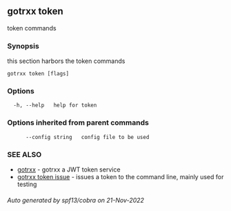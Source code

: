 ## gotrxx token

token commands

### Synopsis

this section harbors the token commands

```
gotrxx token [flags]
```

### Options

```
  -h, --help   help for token
```

### Options inherited from parent commands

```
      --config string   config file to be used
```

### SEE ALSO

* [gotrxx](/cli/gotrxx.md)	 - gotrxx a JWT token service
* [gotrxx token issue](/cli/gotrxx_token_issue.md)	 - issues a token to the command line, mainly used for testing

###### Auto generated by spf13/cobra on 21-Nov-2022

